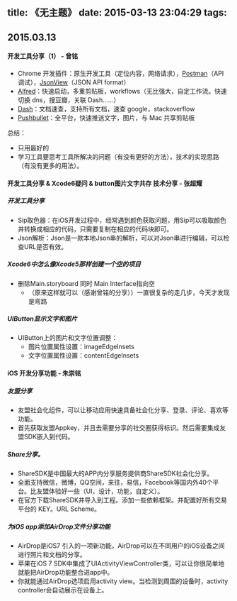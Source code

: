 title: 《无主题》
date: 2015-03-13 23:04:29
tags:
---

## 2015.03.13

#### 开发工具分享（1） - 曾铭
- Chrome 开发插件：原生开发工具（定位内容，网络请求），[Postman](https://chrome.google.com/webstore/detail/postman-rest-client/fdmmgilgnpjigdojojpjoooidkmcomcm?hl=en)（API 调试），[JsonView](https://chrome.google.com/webstore/detail/jsonview/chklaanhfefbnpoihckbnefhakgolnmc?hl=en)（JSON API format）
- [Alfred](http://www.alfredapp.com/)：快速启动，多重剪贴板，workflows（无比强大，自定工作流。快速切换 dns，搜豆瓣，关联 Dash……）
- [Dash](http://kapeli.com/dash)：文档速查，支持所有文档，速查 google，stackoverflow
- [Pushbullet](https://www.pushbullet.com/)：全平台，快速推送文字，图片，与 Mac 共享剪贴板

总结：
- 只用最好的
- 学习工具要思考工具所解决的问题（有没有更好的方法），技术的实现思路（有没有更多的用法）。

#### 开发工具分享 & Xcode6疑问 & button图片文字共存 技术分享 - 张超耀
##### 开发工具分享

- Sip取色器：在iOS开发过程中，经常遇到颜色获取问题，用Sip可以吸取颜色并转换成相应的代码，只需要复制在相应的代码块即可。
- Json解析：Json是一款本地Json串的解析，可以对Json串进行编辑，可以检查URL是否有效。

##### Xcode6中怎么像Xcode5那样创建一个空的项目
- 删除Main.storyboard 同时 Main Interface指向空
	- （原来这样就可以（感谢曾铭的分享））一直很复杂的走几步，今天才发现是弯路

##### UIButton显示文字和图片
- UIButton上的图片和文字位置调整： 
	- 图片位置属性设置：imageEdgeInsets 
	- 文字位置属性设置：contentEdgeInsets　


####  iOS 开发分享功能 - 朱崇铭
##### 友盟分享
- 友盟社会化组件，可以让移动应用快速具备社会化分享、登录、评论、喜欢等功能。
- 首先获取友盟Appkey，并且去需要分享的社交圈获得标识。然后需要集成友盟SDK嵌入到代码。

##### Share分享。
- ShareSDK是中国最大的APP内分享服务提供商ShareSDK社会化分享。
- 全面支持微信，微博，QQ空间，来往，易信，Facebook等国内外40个平台。比友盟体验好一些（UI，设计，功能，自定义）。
- 在官方下载ShareSDK并导入到工程。添加一些依赖框架。并配置好所有交易平台的 KEY。URL Scheme。

##### 为iOS app添加AirDrop文件分享功能
- AirDrop是iOS7 引入的一项新功能，AirDrop可以在不同用户的iOS设备之间进行照片和文档的分享。
- 苹果在iOS 7 SDK中集成了UIActivityViewController类，可以让你很简单地就能把AirDrop功能整合进app中。
- 你就能通过AirDrop选项启用activity view。当检测到周围的设备时，activity controller会自动展示在设备上。　

